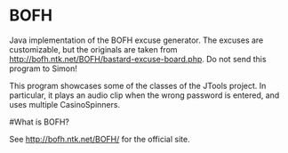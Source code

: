 BOFH
====

Java implementation of the BOFH excuse generator. The excuses are customizable, but the originals are taken from http://bofh.ntk.net/BOFH/bastard-excuse-board.php. Do not send this program to Simon!

This program showcases some of the classes of the JTools project. In particular, it plays an audio clip when the wrong password is entered, and uses multiple CasinoSpinners.

#What is BOFH?

See http://bofh.ntk.net/BOFH/ for the official site.
